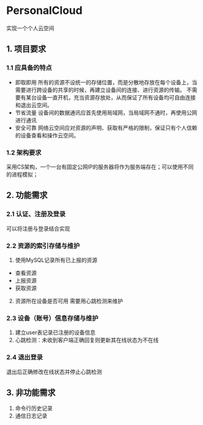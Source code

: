 # PersonalCloud

实现一个个人云空间

## 1. 项目要求

### 1.1 应具备的特点

* 即取即用
  所有的资源不设统一的存储位置，而是分散地存放在每个设备上，当需要进行跨设备的共享的时候，再建立设备间的连接、进行资源的传输。
  不需要有某台设备一直开机，充当资源存放处，从而保证了所有设备均可自由连接和退出云空间。
* 节省流量
  设备间的数据通讯应首先使用局域网，当局域网不通时，再使用公网进行通讯
* 安全可靠
  网络云空间应对资源的声明、获取有严格的限制，保证只有个人信赖的设备查看和操作云空间。

### 1.2 架构要求

采用CS架构，一个一台有固定公网IP的服务器将作为服务端存在；可以使用不同的进程模拟；

## 2. 功能需求

### 2.1 认证、注册及登录

可以将注册与登录结合实现

### 2.2 资源的索引存储与维护

1. 使用MySQL记录所有已上报的资源

  * 查看资源
  * 上报资源
  * 获取资源

2. 资源所在设备是否可用 需要用心跳检测来维护

### 2.3 设备（账号）信息存储与维护

1. 建立user表记录已注册的设备信息
2. 心跳检测：未收到客户端正确回复则更新其在线状态为不在线

### 2.4 退出登录

退出后正确修改在线状态并停止心跳检测

## 3. 非功能需求

1. 命令行历史记录
2. 通信日志记录
